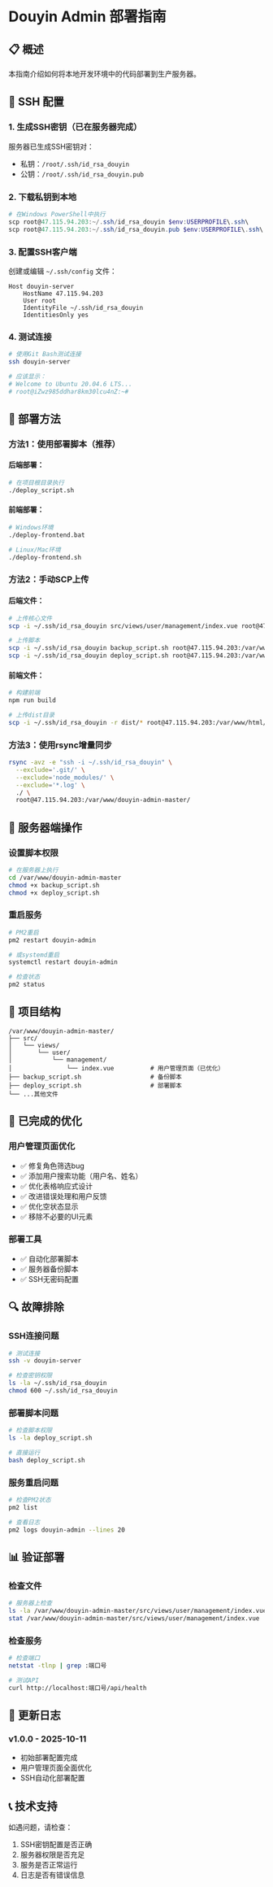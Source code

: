 # Douyin Admin 部署指南

## 📋 概述

本指南介绍如何将本地开发环境中的代码部署到生产服务器。

## 🔑 SSH 配置

### 1. 生成SSH密钥（已在服务器完成）

服务器已生成SSH密钥对：
- 私钥：`/root/.ssh/id_rsa_douyin`
- 公钥：`/root/.ssh/id_rsa_douyin.pub`

### 2. 下载私钥到本地

```powershell
# 在Windows PowerShell中执行
scp root@47.115.94.203:~/.ssh/id_rsa_douyin $env:USERPROFILE\.ssh\
scp root@47.115.94.203:~/.ssh/id_rsa_douyin.pub $env:USERPROFILE\.ssh\
```

### 3. 配置SSH客户端

创建或编辑 `~/.ssh/config` 文件：

```
Host douyin-server
    HostName 47.115.94.203
    User root
    IdentityFile ~/.ssh/id_rsa_douyin
    IdentitiesOnly yes
```

### 4. 测试连接

```bash
# 使用Git Bash测试连接
ssh douyin-server

# 应该显示：
# Welcome to Ubuntu 20.04.6 LTS...
# root@iZwz985ddhar8km30lcu4nZ:~#
```

## 🚀 部署方法

### 方法1：使用部署脚本（推荐）

#### **后端部署：**
```bash
# 在项目根目录执行
./deploy_script.sh
```

#### **前端部署：**
```bash
# Windows环境
./deploy-frontend.bat

# Linux/Mac环境
./deploy-frontend.sh
```

### 方法2：手动SCP上传

#### **后端文件：**
```bash
# 上传核心文件
scp -i ~/.ssh/id_rsa_douyin src/views/user/management/index.vue root@47.115.94.203:/var/www/douyin-admin-master/src/views/user/management/

# 上传脚本
scp -i ~/.ssh/id_rsa_douyin backup_script.sh root@47.115.94.203:/var/www/
scp -i ~/.ssh/id_rsa_douyin deploy_script.sh root@47.115.94.203:/var/www/
```

#### **前端文件：**
```bash
# 构建前端
npm run build

# 上传dist目录
scp -i ~/.ssh/id_rsa_douyin -r dist/* root@47.115.94.203:/var/www/html/
```

### 方法3：使用rsync增量同步

```bash
rsync -avz -e "ssh -i ~/.ssh/id_rsa_douyin" \
  --exclude='.git/' \
  --exclude='node_modules/' \
  --exclude='*.log' \
  ./ \
  root@47.115.94.203:/var/www/douyin-admin-master/
```

## 🔧 服务器端操作

### 设置脚本权限

```bash
# 在服务器上执行
cd /var/www/douyin-admin-master
chmod +x backup_script.sh
chmod +x deploy_script.sh
```

### 重启服务

```bash
# PM2重启
pm2 restart douyin-admin

# 或systemd重启
systemctl restart douyin-admin

# 检查状态
pm2 status
```

## 📁 项目结构

```
/var/www/douyin-admin-master/
├── src/
│   └── views/
│       └── user/
│           └── management/
│               └── index.vue          # 用户管理页面（已优化）
├── backup_script.sh                   # 备份脚本
├── deploy_script.sh                   # 部署脚本
└── ...其他文件
```

## 🎯 已完成的优化

### 用户管理页面优化
- ✅ 修复角色筛选bug
- ✅ 添加用户搜索功能（用户名、姓名）
- ✅ 优化表格响应式设计
- ✅ 改进错误处理和用户反馈
- ✅ 优化空状态显示
- ✅ 移除不必要的UI元素

### 部署工具
- ✅ 自动化部署脚本
- ✅ 服务器备份脚本
- ✅ SSH无密码配置

## 🔍 故障排除

### SSH连接问题
```bash
# 测试连接
ssh -v douyin-server

# 检查密钥权限
ls -la ~/.ssh/id_rsa_douyin
chmod 600 ~/.ssh/id_rsa_douyin
```

### 部署脚本问题
```bash
# 检查脚本权限
ls -la deploy_script.sh

# 直接运行
bash deploy_script.sh
```

### 服务重启问题
```bash
# 检查PM2状态
pm2 list

# 查看日志
pm2 logs douyin-admin --lines 20
```

## 📊 验证部署

### 检查文件
```bash
# 服务器上检查
ls -la /var/www/douyin-admin-master/src/views/user/management/index.vue
stat /var/www/douyin-admin-master/src/views/user/management/index.vue
```

### 检查服务
```bash
# 检查端口
netstat -tlnp | grep :端口号

# 测试API
curl http://localhost:端口号/api/health
```

## 📝 更新日志

### v1.0.0 - 2025-10-11
- 初始部署配置完成
- 用户管理页面全面优化
- SSH自动化部署配置

## 📞 技术支持

如遇问题，请检查：
1. SSH密钥配置是否正确
2. 服务器权限是否充足
3. 服务是否正常运行
4. 日志是否有错误信息